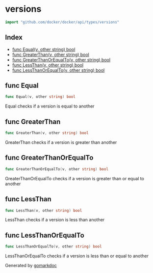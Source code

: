 <!-- Code generated by gomarkdoc. DO NOT EDIT -->

# versions

```go
import "github.com/docker/docker/api/types/versions"
```

## Index

- [func Equal(v, other string) bool](<#func-equal>)
- [func GreaterThan(v, other string) bool](<#func-greaterthan>)
- [func GreaterThanOrEqualTo(v, other string) bool](<#func-greaterthanorequalto>)
- [func LessThan(v, other string) bool](<#func-lessthan>)
- [func LessThanOrEqualTo(v, other string) bool](<#func-lessthanorequalto>)


## func Equal

```go
func Equal(v, other string) bool
```

Equal checks if a version is equal to another

## func GreaterThan

```go
func GreaterThan(v, other string) bool
```

GreaterThan checks if a version is greater than another

## func GreaterThanOrEqualTo

```go
func GreaterThanOrEqualTo(v, other string) bool
```

GreaterThanOrEqualTo checks if a version is greater than or equal to another

## func LessThan

```go
func LessThan(v, other string) bool
```

LessThan checks if a version is less than another

## func LessThanOrEqualTo

```go
func LessThanOrEqualTo(v, other string) bool
```

LessThanOrEqualTo checks if a version is less than or equal to another



Generated by [gomarkdoc](<https://github.com/princjef/gomarkdoc>)
